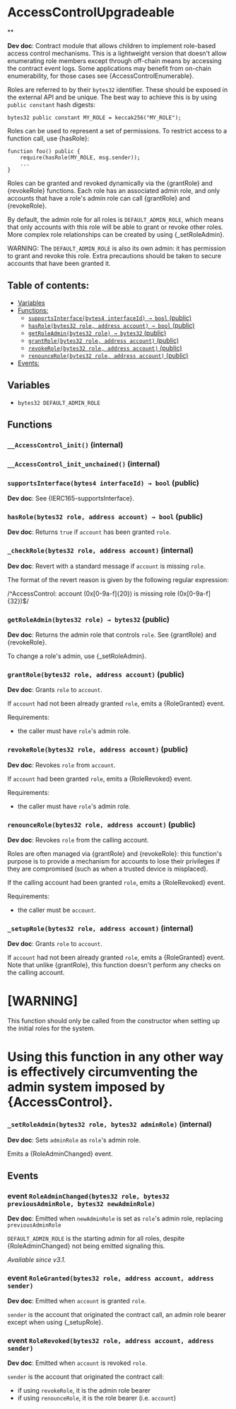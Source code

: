 # AccessControlUpgradeable
**

**Dev doc**: Contract module that allows children to implement role-based access
control mechanisms. This is a lightweight version that doesn't allow enumerating role
members except through off-chain means by accessing the contract event logs. Some
applications may benefit from on-chain enumerability, for those cases see
{AccessControlEnumerable}.

Roles are referred to by their `bytes32` identifier. These should be exposed
in the external API and be unique. The best way to achieve this is by
using `public constant` hash digests:

```
bytes32 public constant MY_ROLE = keccak256("MY_ROLE");
```

Roles can be used to represent a set of permissions. To restrict access to a
function call, use {hasRole}:

```
function foo() public {
    require(hasRole(MY_ROLE, msg.sender));
    ...
}
```

Roles can be granted and revoked dynamically via the {grantRole} and
{revokeRole} functions. Each role has an associated admin role, and only
accounts that have a role's admin role can call {grantRole} and {revokeRole}.

By default, the admin role for all roles is `DEFAULT_ADMIN_ROLE`, which means
that only accounts with this role will be able to grant or revoke other
roles. More complex role relationships can be created by using
{_setRoleAdmin}.

WARNING: The `DEFAULT_ADMIN_ROLE` is also its own admin: it has permission to
grant and revoke this role. Extra precautions should be taken to secure
accounts that have been granted it.

## Table of contents:
- [Variables](#variables)
- [Functions:](#functions)
  - [`supportsInterface(bytes4 interfaceId) → bool` (public) ](#accesscontrolupgradeable-supportsinterface-bytes4-)
  - [`hasRole(bytes32 role, address account) → bool` (public) ](#accesscontrolupgradeable-hasrole-bytes32-address-)
  - [`getRoleAdmin(bytes32 role) → bytes32` (public) ](#accesscontrolupgradeable-getroleadmin-bytes32-)
  - [`grantRole(bytes32 role, address account)` (public) ](#accesscontrolupgradeable-grantrole-bytes32-address-)
  - [`revokeRole(bytes32 role, address account)` (public) ](#accesscontrolupgradeable-revokerole-bytes32-address-)
  - [`renounceRole(bytes32 role, address account)` (public) ](#accesscontrolupgradeable-renouncerole-bytes32-address-)
- [Events:](#events)

## Variables <a name="variables"></a>
- `bytes32 DEFAULT_ADMIN_ROLE`

## Functions <a name="functions"></a>

### `__AccessControl_init()` (internal) <a name="accesscontrolupgradeable-__accesscontrol_init--"></a>


### `__AccessControl_init_unchained()` (internal) <a name="accesscontrolupgradeable-__accesscontrol_init_unchained--"></a>


### `supportsInterface(bytes4 interfaceId) → bool` (public) <a name="accesscontrolupgradeable-supportsinterface-bytes4-"></a>

**Dev doc**: See {IERC165-supportsInterface}.

### `hasRole(bytes32 role, address account) → bool` (public) <a name="accesscontrolupgradeable-hasrole-bytes32-address-"></a>

**Dev doc**: Returns `true` if `account` has been granted `role`.

### `_checkRole(bytes32 role, address account)` (internal) <a name="accesscontrolupgradeable-_checkrole-bytes32-address-"></a>

**Dev doc**: Revert with a standard message if `account` is missing `role`.

The format of the revert reason is given by the following regular expression:

 /^AccessControl: account (0x[0-9a-f]{20}) is missing role (0x[0-9a-f]{32})$/

### `getRoleAdmin(bytes32 role) → bytes32` (public) <a name="accesscontrolupgradeable-getroleadmin-bytes32-"></a>

**Dev doc**: Returns the admin role that controls `role`. See {grantRole} and
{revokeRole}.

To change a role's admin, use {_setRoleAdmin}.

### `grantRole(bytes32 role, address account)` (public) <a name="accesscontrolupgradeable-grantrole-bytes32-address-"></a>

**Dev doc**: Grants `role` to `account`.

If `account` had not been already granted `role`, emits a {RoleGranted}
event.

Requirements:

- the caller must have ``role``'s admin role.

### `revokeRole(bytes32 role, address account)` (public) <a name="accesscontrolupgradeable-revokerole-bytes32-address-"></a>

**Dev doc**: Revokes `role` from `account`.

If `account` had been granted `role`, emits a {RoleRevoked} event.

Requirements:

- the caller must have ``role``'s admin role.

### `renounceRole(bytes32 role, address account)` (public) <a name="accesscontrolupgradeable-renouncerole-bytes32-address-"></a>

**Dev doc**: Revokes `role` from the calling account.

Roles are often managed via {grantRole} and {revokeRole}: this function's
purpose is to provide a mechanism for accounts to lose their privileges
if they are compromised (such as when a trusted device is misplaced).

If the calling account had been granted `role`, emits a {RoleRevoked}
event.

Requirements:

- the caller must be `account`.

### `_setupRole(bytes32 role, address account)` (internal) <a name="accesscontrolupgradeable-_setuprole-bytes32-address-"></a>

**Dev doc**: Grants `role` to `account`.

If `account` had not been already granted `role`, emits a {RoleGranted}
event. Note that unlike {grantRole}, this function doesn't perform any
checks on the calling account.

[WARNING]
====
This function should only be called from the constructor when setting
up the initial roles for the system.

Using this function in any other way is effectively circumventing the admin
system imposed by {AccessControl}.
====

### `_setRoleAdmin(bytes32 role, bytes32 adminRole)` (internal) <a name="accesscontrolupgradeable-_setroleadmin-bytes32-bytes32-"></a>

**Dev doc**: Sets `adminRole` as ``role``'s admin role.

Emits a {RoleAdminChanged} event.
## Events <a name="events"></a>
### event `RoleAdminChanged(bytes32 role, bytes32 previousAdminRole, bytes32 newAdminRole)` <a name="accesscontrolupgradeable-roleadminchanged-bytes32-bytes32-bytes32-"></a>

**Dev doc**: Emitted when `newAdminRole` is set as ``role``'s admin role, replacing `previousAdminRole`

`DEFAULT_ADMIN_ROLE` is the starting admin for all roles, despite
{RoleAdminChanged} not being emitted signaling this.

_Available since v3.1._

### event `RoleGranted(bytes32 role, address account, address sender)` <a name="accesscontrolupgradeable-rolegranted-bytes32-address-address-"></a>

**Dev doc**: Emitted when `account` is granted `role`.

`sender` is the account that originated the contract call, an admin role
bearer except when using {_setupRole}.

### event `RoleRevoked(bytes32 role, address account, address sender)` <a name="accesscontrolupgradeable-rolerevoked-bytes32-address-address-"></a>

**Dev doc**: Emitted when `account` is revoked `role`.

`sender` is the account that originated the contract call:
  - if using `revokeRole`, it is the admin role bearer
  - if using `renounceRole`, it is the role bearer (i.e. `account`)

